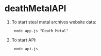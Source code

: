 # deathMetalAPI

1) To start steal metal archives website data:

        node app.js "Death Metal"


2) To start API:

        node api.js
